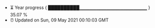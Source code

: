 - ⏳ Year progress { ██████████▁▁▁▁▁▁▁▁▁▁▁▁▁▁▁▁▁▁▁▁ } 35.07 %
- ⏰ Updated on Sun, 09 May 2021 00:10:03 GMT

